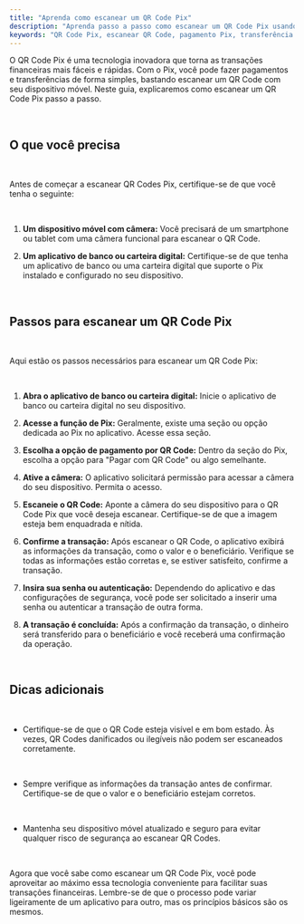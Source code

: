 ```yaml
---
title: "Aprenda como escanear um QR Code Pix"
description: "Aprenda passo a passo como escanear um QR Code Pix usando seu smartphone e um aplicativo de banco ou carteira digital. Facilite suas transações financeiras com esta tecnologia inovadora"
keywords: "QR Code Pix, escanear QR Code, pagamento Pix, transferência Pix, aplicativo de banco, carteira digital"
---
```


O QR Code Pix é uma tecnologia inovadora que torna as transações financeiras mais fáceis e rápidas. Com o Pix, você pode fazer pagamentos e transferências de forma simples, bastando escanear um QR Code com seu dispositivo móvel. Neste guia, explicaremos como escanear um QR Code Pix passo a passo.

<br />

## O que você precisa

<br />

Antes de começar a escanear QR Codes Pix, certifique-se de que você tenha o seguinte:

<br />

1. **Um dispositivo móvel com câmera:** Você precisará de um smartphone ou tablet com uma câmera funcional para escanear o QR Code.

2. **Um aplicativo de banco ou carteira digital:** Certifique-se de que tenha um aplicativo de banco ou uma carteira digital que suporte o Pix instalado e configurado no seu dispositivo.

<br />

## Passos para escanear um QR Code Pix

<br />

Aqui estão os passos necessários para escanear um QR Code Pix:

<br />

1. **Abra o aplicativo de banco ou carteira digital:** Inicie o aplicativo de banco ou carteira digital no seu dispositivo.

2. **Acesse a função de Pix:** Geralmente, existe uma seção ou opção dedicada ao Pix no aplicativo. Acesse essa seção.

3. **Escolha a opção de pagamento por QR Code:** Dentro da seção do Pix, escolha a opção para "Pagar com QR Code" ou algo semelhante.

4. **Ative a câmera:** O aplicativo solicitará permissão para acessar a câmera do seu dispositivo. Permita o acesso.

5. **Escaneie o QR Code:** Aponte a câmera do seu dispositivo para o QR Code Pix que você deseja escanear. Certifique-se de que a imagem esteja bem enquadrada e nítida.

6. **Confirme a transação:** Após escanear o QR Code, o aplicativo exibirá as informações da transação, como o valor e o beneficiário. Verifique se todas as informações estão corretas e, se estiver satisfeito, confirme a transação.

7. **Insira sua senha ou autenticação:** Dependendo do aplicativo e das configurações de segurança, você pode ser solicitado a inserir uma senha ou autenticar a transação de outra forma.

8. **A transação é concluída:** Após a confirmação da transação, o dinheiro será transferido para o beneficiário e você receberá uma confirmação da operação.

<br />

## Dicas adicionais

<br />

- Certifique-se de que o QR Code esteja visível e em bom estado. Às vezes, QR Codes danificados ou ilegíveis não podem ser escaneados corretamente.

<br />

- Sempre verifique as informações da transação antes de confirmar. Certifique-se de que o valor e o beneficiário estejam corretos.

<br />

- Mantenha seu dispositivo móvel atualizado e seguro para evitar qualquer risco de segurança ao escanear QR Codes.

<br />

Agora que você sabe como escanear um QR Code Pix, você pode aproveitar ao máximo essa tecnologia conveniente para facilitar suas transações financeiras. Lembre-se de que o processo pode variar ligeiramente de um aplicativo para outro, mas os princípios básicos são os mesmos.
